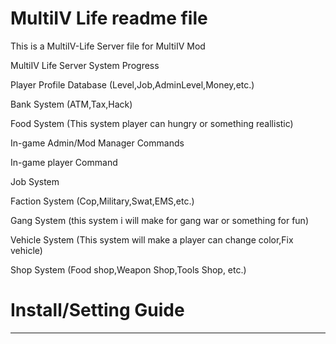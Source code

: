 MultiIV Life readme file
============

This is a MultiIV-Life Server file for MultiIV Mod

MultiIV Life Server System Progress

Player Profile Database (Level,Job,AdminLevel,Money,etc.)

Bank System (ATM,Tax,Hack)

Food System (This system player can hungry or something reallistic)

In-game Admin/Mod Manager Commands

In-game player Command

Job System

Faction System (Cop,Military,Swat,EMS,etc.)

Gang System (this system i will make for gang war or something for fun)

Vehicle System (This system will make a player can change color,Fix vehicle)

Shop System (Food shop,Weapon Shop,Tools Shop, etc.)

Install/Setting Guide
================

-----------------------------------
